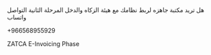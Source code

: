 
هل تريد مكتبة جاهزه لربط نظامك مع هيئة الزكاه والدخل المرحلة الثانية
التواصل واتساب



+966568955929

ZATCA E-Invoicing Phase
